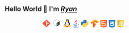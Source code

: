 ## Hello World 👋 I'm _[Ryan](https://flask-1-cidy.onrender.com)_
<p align="center">
  
  <img src="git_.png" alt="Git" width="5.5%"/>
  <img src="shell.png" alt="Shell" width="6%"/>
  <img src="linux_logo_.png" alt="Linux" width="5.5%"/>
  <img src="java.png" alt="Java" width="4%"/>
  <img src="python_logo.png" alt="Python" width="6%"/>
  <img src="tensorflow_.png" alt="Tensorflow" width="5%"/>
  <img src="html.png" alt="HTML" width="4.85%"/>
  <img src="css.png" alt="CSS" width="4.25%"/>
  <img src="js.png" alt="JS" width="4.875%"/>
  
  
</p>
<!--
**rt75272/rt75272** is a ✨ _special_ ✨ repository because its `README.md` (this file) appears on your GitHub profile.

Here are some ideas to get you started:

- 🔭 I’m currently working on ...
- 🌱 I’m currently learning ...
- 👯 I’m looking to collaborate on ...
- 🤔 I’m looking for help with ...
- 💬 Ask me about ...
- 📫 How to reach me: ...
- 😄 Pronouns: ...
- ⚡ Fun fact: ...
-->
